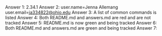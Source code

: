 Answer 1: 2.34.1
Answer 2: user.name=Jenna Allemang
          user.email=ja334822@ohio.edu
Answer 3: A list of common commands is listed
Answer 4: Both README.md and answers.md are red and are not tracked
Answer 5: README.md is now green and being tracked
Answer 6: Both README.md and answers.md are green and being tracked
Answer 7: 